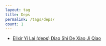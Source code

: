 ```yaml
---
layout: tag
title: Deps
permalink: /tags/deps/
count: 1
---
```


- [Elixir Yi Lai  (deps) Diao Shi De Xiao Ji Qiao ](https://yeshan333.github.io/2023/08/12/elixir-deps-debug-skills/)
